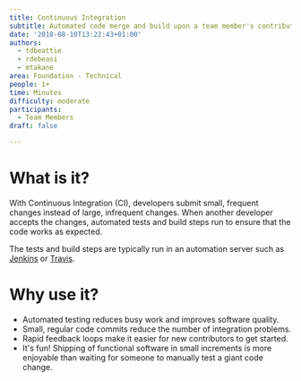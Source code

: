 ```yaml
---
title: Continuous Integration
subtitle: Automated code merge and build upon a team member's contribution
date: '2018-08-10T13:22:43+01:00'
authors:
  - tdbeattie
  - rdebeasi
  - mtakane
area: Foundation - Technical
people: 1+
time: Minutes
difficulty: moderate
participants:
  - Team Members
draft: false

---
```

# What is it?

With Continuous Integration (CI), developers submit small, frequent changes instead of large, infrequent changes. When another developer accepts the changes, automated tests and build steps run to ensure that the code works as expected.

The tests and build steps are typically run in an automation server such as [Jenkins](https://jenkins.io/) or [Travis](https://travis-ci.org/).

# Why use it?

- Automated testing reduces busy work and improves software quality.
- Small, regular code commits reduce the number of integration problems.
- Rapid feedback loops make it easier for new contributors to get started.
- It's fun! Shipping of functional software in small increments is more enjoyable than waiting for someone to manually test a giant code change.

